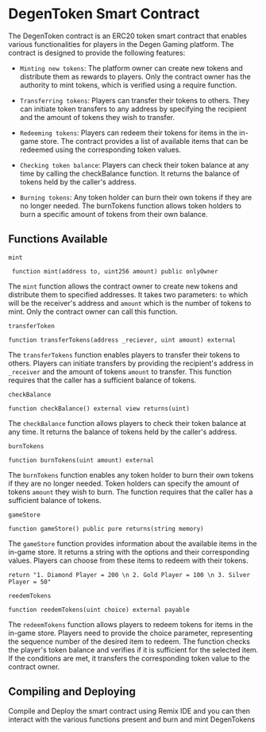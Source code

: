 # DegenToken Smart Contract
The DegenToken contract is an ERC20 token smart contract that enables various functionalities for players in the Degen Gaming platform. The contract is designed to provide the following features:

* `Minting new tokens`: The platform owner can create new tokens and distribute them as rewards to players. Only the contract owner has the authority to mint tokens, which is verified using a require function.

* `Transferring tokens`: Players can transfer their tokens to others. They can initiate token transfers to any address by specifying the recipient and the amount of tokens they wish to transfer.

* `Redeeming tokens`: Players can redeem their tokens for items in the in-game store. The contract provides a list of available items that can be redeemed using the corresponding token values.

* `Checking token balance`: Players can check their token balance at any time by calling the checkBalance function. It returns the balance of tokens held by the caller's address.

* `Burning tokens`: Any token holder can burn their own tokens if they are no longer needed. The burnTokens function allows token holders to burn a specific amount of tokens from their own balance.


## Functions Available

`mint`
```solidity
 function mint(address to, uint256 amount) public onlyOwner
```
The `mint` function allows the contract owner to create new tokens and distribute them to specified addresses. It takes two parameters: `to` which will be the receiver's address and `amount` which is the number of tokens to mint. Only the contract owner can call this function.

`transferToken`
```solidity
function transferTokens(address _reciever, uint amount) external
```
The `transferTokens` function enables players to transfer their tokens to others. Players can initiate transfers by providing the recipient's address in `_receiver` and the amount of tokens `amount` to transfer. This function requires that the caller has a sufficient balance of tokens.

`checkBalance`
```solidity
function checkBalance() external view returns(uint)
```
The `checkBalance` function allows players to check their token balance at any time. It returns the balance of tokens held by the caller's address.

`burnTokens`
```solidity
function burnTokens(uint amount) external
```
The `burnTokens` function enables any token holder to burn their own tokens if they are no longer needed. Token holders can specify the amount of tokens `amount` they wish to burn. The function requires that the caller has a sufficient balance of tokens.

`gameStore`
```solidity
function gameStore() public pure returns(string memory) 
```
The `gameStore` function provides information about the available items in the in-game store. It returns a string with the options and their corresponding values. Players can choose from these items to redeem with their tokens.
      
```solidity
return "1. Diamond Player = 200 \n 2. Gold Player = 100 \n 3. Silver Player = 50"
```

`reedemTokens`
```solidity
function reedemTokens(uint choice) external payable
```
The `redeemTokens` function allows players to redeem tokens for items in the in-game store. Players need to provide the choice parameter, representing the sequence number of the desired item to redeem. The function checks the player's token balance and verifies if it is sufficient for the selected item. If the conditions are met, it transfers the corresponding token value to the contract owner.



## Compiling and Deploying

Compile and Deploy the smart contract using Remix IDE and you can then interact with the various functions present and burn and mint DegenTokens
